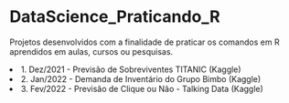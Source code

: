 # DataScience_Praticando_R
Projetos desenvolvidos com a finalidade de praticar os comandos em R aprendidos em aulas, cursos ou pesquisas.

<li>  1. Dez/2021 - Previsão de Sobreviventes TITANIC (Kaggle) </li>
<li>  2. Jan/2022 - Demanda de Inventário do Grupo Bimbo (Kaggle) </li>
<li>  3. Fev/2022 - Previsão de Clique ou Não - Talking Data (Kaggle) </li>
